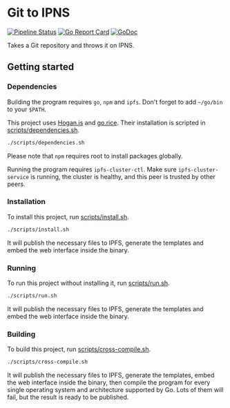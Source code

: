 # Git to IPNS

[![Pipeline Status](https://gitlab.com/NatoBoram/git-to-ipns/badges/master/pipeline.svg)](https://gitlab.com/NatoBoram/git-to-ipns/commits/master)
[![Go Report Card](https://goreportcard.com/badge/gitlab.com/NatoBoram/git-to-ipns)](https://goreportcard.com/report/gitlab.com/NatoBoram/git-to-ipns)
[![GoDoc](https://godoc.org/gitlab.com/NatoBoram/git-to-ipns?status.svg)](https://godoc.org/gitlab.com/NatoBoram/git-to-ipns)

Takes a Git repository and throws it on IPNS.

## Getting started

### Dependencies

Building the program requires `go`, `npm` and `ipfs`. Don't forget to add `~/go/bin` to your `$PATH`.

This project uses [Hogan.js](https://twitter.github.io/hogan.js/) and [go.rice](https://github.com/GeertJohan/go.rice).
Their installation is scripted in [scripts/dependencies.sh](scripts/dependencies.sh).

```bash
./scripts/dependencies.sh
```

Please note that `npm` requires root to install packages globally.

Running the program requires `ipfs-cluster-ctl`. Make sure `ipfs-cluster-service` is running, the cluster is healthy, and this peer is trusted by other peers.

### Installation

To install this project, run [scripts/install.sh](scripts/install.sh).

```bash
./scripts/install.sh
```

It will publish the necessary files to IPFS, generate the templates and embed the web interface inside the binary.

### Running

To run this project without installing it, run [scripts/run.sh](scripts/run.sh).

```bash
./scripts/run.sh
```

It will publish the necessary files to IPFS, generate the templates and embed the web interface inside the binary.

### Building

To build this project, run [scripts/cross-compile.sh](scripts/cross-compile.sh).

```bash
./scripts/cross-compile.sh
```

It will publish the necessary files to IPFS, generate the templates, embed the web interface inside the binary, then compile the program for every single operating system and architecture supported by Go. Lots of them will fail, but the result is ready to be published.
